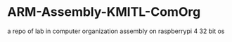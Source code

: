 # ARM-Assembly-KMITL-ComOrg
a repo of lab in computer organization assembly on raspberrypi 4 32 bit os
